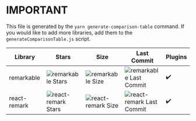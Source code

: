 # IMPORTANT

This file is generated by the `yarn generate-comparison-table` command. 
If you would like to add more libraries, add them to the 
`generateComparisonTable.js` script.

Library|Stars|Size|Last Commit|Plugins
-|-|-|-|-
remarkable | ![remarkable Stars](https://badgen.net/github/stars/jonschlinkert/remarkable) | ![remarkable Size](https://badgen.net/packagephobia/publish/remarkable) | ![remarkable Last Commit](https://badgen.net/github/last-commit/jonschlinkert/remarkable) | :heavy_check_mark:
react-remark | ![react-remark Stars](https://badgen.net/github/stars/remarkjs/react-remark) | ![react-remark Size](https://badgen.net/packagephobia/publish/react-remark) | ![react-remark Last Commit](https://badgen.net/github/last-commit/remarkjs/react-remark) | :heavy_check_mark: